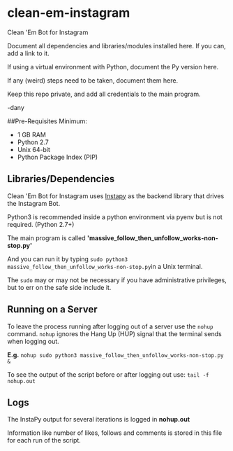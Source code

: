 # clean-em-instagram
Clean 'Em Bot for Instagram

Document all dependencies and libraries/modules installed here. If you can, add a link to it.

If using a virtual environment with Python, document the Py version here.

If any (weird) steps need to be taken, document them here.

Keep this repo private, and add all credentials to the main program.

-dany

##Pre-Requisites
Minimum:
* 1 GB RAM 
* Python 2.7
* Unix 64-bit
* Python Package Index (PIP)

## Libraries/Dependencies
Clean 'Em Bot for Instagram uses [Instapy](https://github.com/timgrossmann/InstaPy "Instapy Repo") as the backend library that drives the Instagram Bot.

Python3 is recommended inside a python environment via pyenv but is not required. (Python 2.7+)

The main program is called **'massive**\_**follow**\_**then**\_**unfollow**\_**works-non-stop.py'**

And you can run it by typing `sudo python3 massive_follow_then_unfollow_works-non-stop.py`in a Unix terminal.

The `sudo` may or may not be necessary if you have administrative privileges, but to err on the safe side  include it.

## Running on a Server
To leave the process running after logging out of a server use the `nohup` command.
`nohup` ignores the Hang Up (HUP) signal that the terminal sends when logging out.

**E.g.**
`nohup sudo python3 massive_follow_then_unfollow_works-non-stop.py &`

To see the output of the script before or after logging out use: `tail -f nohup.out`

## Logs

The InstaPy output for several iterations is logged in **nohup.out**

Information like number of likes, follows and comments is stored in this file for each run of the script.
